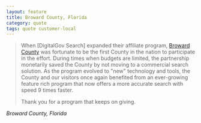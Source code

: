 ```yaml
---
layout: feature
title: Broward County, Florida
category: quote
tags: quote customer-local
---
```


> When [DigitalGov Search] expanded their affiliate program, [Broward County](http://www.broward.org) was fortunate to be the first County in the nation to participate in the effort. During times when budgets are limited, the partnership monetarily saved the County by not moving to a commercial search solution. As the program evolved to "new" technology and tools, the County and our visitors once again benefited from an ever-growing feature rich program that now offers a more accurate search with speed 9 times faster.
> 
> Thank you for a program that keeps on giving.

<cite>Broward County, Florida</cite>